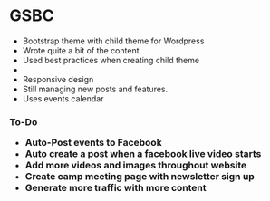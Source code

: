 # GSBC

<ul>
  <li>Bootstrap theme with child theme for Wordpress</li>
  <li>Wrote quite a bit of the content</li>
  <li>Used best practices when creating child theme<li>
  <li>Responsive design</li>
  <li>Still managing new posts and features.</li>
  <li>Uses events calendar</li>
</ul>

<h3>To-Do</li>
<ul>
  <li>Auto-Post events to Facebook</li>
  <li>Auto create a post when a facebook live video starts</li>
  <li>Add more videos and images throughout website</li>
  <li>Create camp meeting page with newsletter sign up</li>
  <li>Generate more traffic with more content</li>
 </ul>
  
